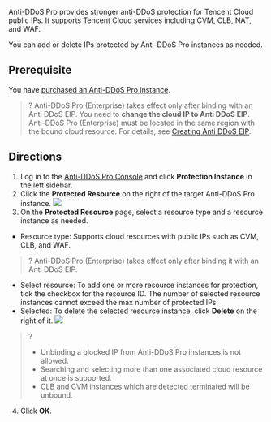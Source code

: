 Anti-DDoS Pro provides stronger anti-DDoS protection for Tencent Cloud public IPs. It supports Tencent Cloud services including CVM, CLB, NAT, and WAF.

You can add or delete IPs protected by Anti-DDoS Pro instances as needed.

## Prerequisite
You have [purchased an Anti-DDoS Pro instance](https://intl.cloud.tencent.com/document/product/1029/36115).
>? Anti-DDoS Pro (Enterprise) takes effect only after binding with an Anti DDoS EIP. You need to **change the cloud IP to Anti DDoS EIP**. Anti-DDoS Pro (Enterprise) must be located in the same region with the bound cloud resource. For details, see [Creating Anti DDoS EIP](https://www.tencentcloud.com/document/product/1029/54608).

## Directions
1. Log in to the [Anti-DDoS Pro Console](https://console.cloud.tencent.com/ddos/dashboard/overview) and click **Protection Instance** in the left sidebar.
2. Click the **Protected Resource** on the right of the target Anti-DDoS Pro instance.
![](https://qcloudimg.tencent-cloud.cn/raw/9e257668e6b77c35968eb6646bb982ee.png)
3. On the **Protected Resource** page, select a resource type and a resource instance as needed.
  - Resource type: Supports cloud resources with public IPs such as CVM, CLB, and WAF.

 >? Anti-DDoS Pro (Enterprise) takes effect only after binding it with an Anti DDoS EIP.

  - Select resource: To add one or more resource instances for protection, tick the checkbox for the resource ID. The number of selected resource instances cannot exceed the max number of protected IPs.
  - Selected: To delete the selected resource instance, click **Delete** on the right of it.
![](https://qcloudimg.tencent-cloud.cn/raw/043df469670222df533b20d858b64a69.png)

>?
>- Unbinding a blocked IP from Anti-DDoS Pro instances is not allowed.
>- Searching and selecting more than one associated cloud resource at once is supported.
>- CLB and CVM instances which are detected terminated will be unbound.

4. Click **OK**.